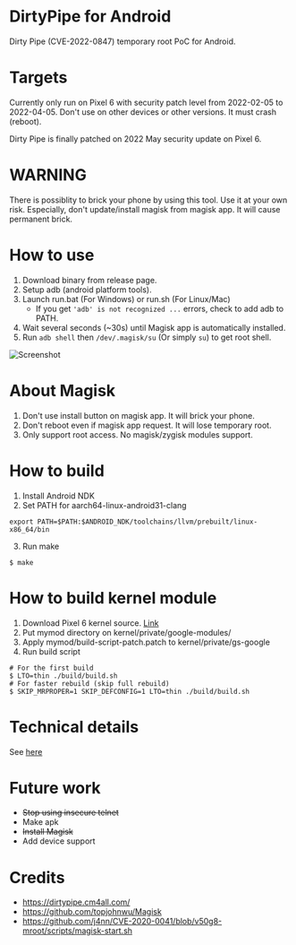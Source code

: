 # DirtyPipe for Android
Dirty Pipe (CVE-2022-0847) temporary root PoC for Android.

# Targets
Currently only run on Pixel 6 with security patch level from 2022-02-05 to 2022-04-05.
Don't use on other devices or other versions. It must crash (reboot).

Dirty Pipe is finally patched on 2022 May security update on Pixel 6.

# WARNING
There is possiblity to brick your phone by using this tool. Use it at your own risk.
Especially, don't update/install magisk from magisk app. It will cause permanent brick.

# How to use
1. Download binary from release page.
2. Setup adb (android platform tools).
3. Launch run.bat (For Windows) or run.sh (For Linux/Mac)
    - If you get `'adb' is not recognized ...` errors, check to add adb to PATH.
4. Wait several seconds (~30s) until Magisk app is automatically installed.
5. Run `adb shell` then `/dev/.magisk/su` (Or simply `su`) to get root shell.

![Screenshot](/screenshot1.png)

# About Magisk
1. Don't use install button on magisk app. It will brick your phone.
2. Don't reboot even if magisk app request. It will lose temporary root.
3. Only support root access. No magisk/zygisk modules support.

# How to build
1. Install Android NDK
2. Set PATH for aarch64-linux-android31-clang
```
export PATH=$PATH:$ANDROID_NDK/toolchains/llvm/prebuilt/linux-x86_64/bin
```
3. Run make
```
$ make
```

# How to build kernel module
1. Download Pixel 6 kernel source. [Link](https://source.android.com/setup/build/building-kernels)
2. Put mymod directory on kernel/private/google-modules/
3. Apply mymod/build-script-patch.patch to kernel/private/gs-google
4. Run build script

```
# For the first build
$ LTO=thin ./build/build.sh
# For faster rebuild (skip full rebuild)
$ SKIP_MRPROPER=1 SKIP_DEFCONFIG=1 LTO=thin ./build/build.sh
```

# Technical details
See [here](TECHNICAL-DETAILS.md)

# Future work
- ~~Stop using insecure telnet~~
- Make apk
- ~~Install Magisk~~
- Add device support

# Credits
- https://dirtypipe.cm4all.com/
- https://github.com/topjohnwu/Magisk
- https://github.com/j4nn/CVE-2020-0041/blob/v50g8-mroot/scripts/magisk-start.sh

